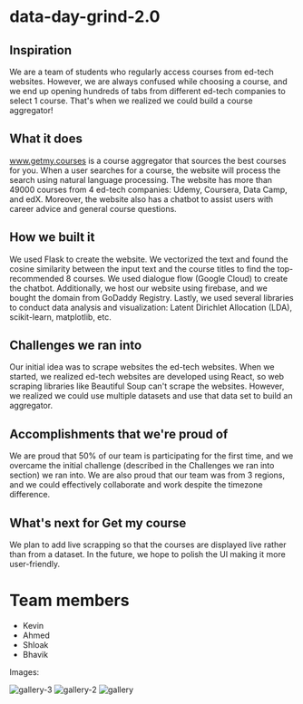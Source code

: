 # data-day-grind-2.0
## Inspiration
We are a team of students who regularly access courses from ed-tech websites. However, we are always confused while choosing a course, and we end up opening hundreds of tabs from different ed-tech companies to select 1 course. That's when we realized we could build a course aggregator!

## What it does
www.getmy.courses is a course aggregator that sources the best courses for you. When a user searches for a course, the website will process the search using natural language processing. The website has more than 49000 courses from 4 ed-tech companies:  Udemy, Coursera, Data Camp, and edX. Moreover, the website also has a chatbot to assist users with career advice and general course questions. 

## How we built it
We used Flask to create the website. We vectorized the text and found the cosine similarity between the input text and the course titles to find the top-recommended 8 courses. We used dialogue flow (Google Cloud) to create the chatbot. Additionally, we host our website using firebase, and we bought the domain from GoDaddy Registry. Lastly, we used several libraries to conduct data analysis and visualization: Latent Dirichlet Allocation (LDA), scikit-learn, matplotlib, etc. 

## Challenges we ran into
Our initial idea was to scrape websites the ed-tech websites. When we started, we realized ed-tech websites are developed using React, so web scraping libraries like Beautiful Soup can't scrape the websites. However, we realized we could use multiple datasets and use that data set to build an aggregator. 

## Accomplishments that we're proud of
We are proud that 50% of our team is participating for the first time, and we overcame the initial challenge (described in the Challenges we ran into section) we ran into. We are also proud that our team was from 3 regions, and we could effectively collaborate and work despite the timezone difference. 

## What's next for Get my course
We plan to add live scrapping so that the courses are displayed live rather than from a dataset. In the future, we hope to polish the UI making it more user-friendly. 

# Team members 
<ul>
<li> Kevin </li>
<li> Ahmed </li>
<li> Shloak </li>
<li> Bhavik </li>
</ul>  

Images:

![gallery-3](https://user-images.githubusercontent.com/70055735/137084447-4c3c0072-8278-475f-82d2-5a548a68c86a.jpg)
![gallery-2](https://user-images.githubusercontent.com/70055735/137084450-4c26fb35-151d-48a3-b406-c7c7f977b5a9.jpg)
![gallery](https://user-images.githubusercontent.com/70055735/137084453-fc451468-fc05-4eda-9d14-6fe862aa633b.jpg)






